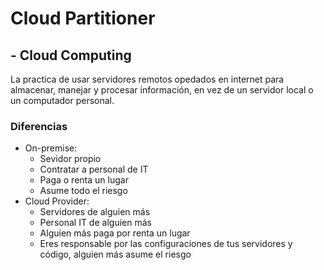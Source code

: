 # Cloud Partitioner
## - Cloud Computing
La practica de usar servidores remotos opedados en internet para almacenar, manejar y procesar información, en vez de un servidor local o un computador personal.
### Diferencias
- On-premise:
    - Sevidor propio
    - Contratar a personal de IT
    - Paga o renta un lugar 
    - Asume todo el riesgo
- Cloud Provider:
    - Servidores de alguien más
    - Personal IT de alguien más
    - Alguien más paga por renta un lugar
    - Eres responsable por las configuraciones de tus servidores y código, alguien más asume el riesgo

